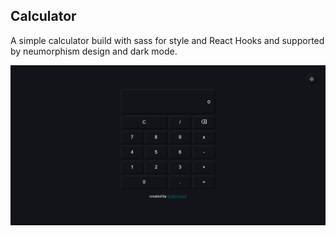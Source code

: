 ## Calculator

A simple calculator build with sass for style and React Hooks and supported by neumorphism design and dark mode.

![alt text](screenshot.png)
